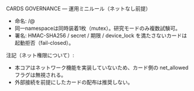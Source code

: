 CARDS GOVERNANCE — 運用ミニルール（ネットなし前提）

- 命名: <namespace>/<name>@<version>
- 同一namespaceは同時装着1枚（mutex）。研究モードのみ複数試験可。
- 署名: HMAC-SHA256 / secret / 期限 / device_lock を満たさないカードは起動拒否（fail-closed）。

注記（ネット権限について）:
- 本コアはネットワーク機能を実装していないため、カード側の net_allowed フラグは無視される。
- 外部接続を前提にしたカードの配布は推奨しない。
